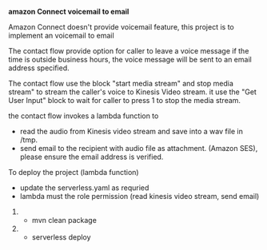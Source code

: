 **amazon Connect voicemail to email**

Amazon Connect doesn't provide voicemail feature, this project is to implement an voicemail to email

The contact flow provide option for caller to leave a voice message if the time is outside business hours,  the voice message will be sent to an email address specified. 

The contact flow use the block "start media stream" and stop media stream" to stream the caller's voice to Kinesis Video stream.   it use the "Get User Input" block to wait for caller to press 1 to stop the media stream. 

the contact flow invokes a lambda function to 
- read the audio from Kinesis video stream and save into a wav file in /tmp.
- send email to the recipient with audio file as attachment. (Amazon SES),  please ensure the email address is verified.


To deploy the project (lambda function)
- update the serverless.yaml  as requried 
- lambda must the role permission (read kinesis video stream, send email)

1. - mvn clean package
2. - serverless deploy 





